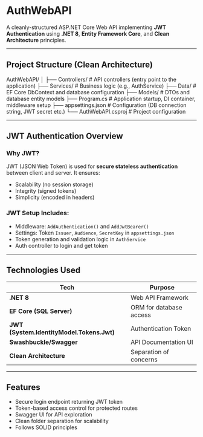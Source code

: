 # AuthWebAPI

A cleanly-structured ASP.NET Core Web API implementing **JWT Authentication** using **.NET 8**, **Entity Framework Core**, and **Clean Architecture** principles.

---

## Project Structure (Clean Architecture)

AuthWebAPI/
│
├── Controllers/ # API controllers (entry point to the application)
├── Services/ # Business logic (e.g., AuthService)
├── Data/ # EF Core DbContext and database configuration
├── Models/ # DTOs and database entity models
├── Program.cs # Application startup, DI container, middleware setup
├── appsettings.json # Configuration (DB connection string, JWT secret etc.)
└── AuthWebAPI.csproj # Project configuration

---

## JWT Authentication Overview

### Why JWT?
JWT (JSON Web Token) is used for **secure stateless authentication** between client and server. It ensures:
- Scalability (no session storage)
- Integrity (signed tokens)
- Simplicity (encoded in headers)

### JWT Setup Includes:
- Middleware: `AddAuthentication()` and `AddJwtBearer()`
- Settings: Token `Issuer`, `Audience`, `SecretKey` in `appsettings.json`
- Token generation and validation logic in `AuthService`
- Auth controller to login and get token

---

## Technologies Used

| Tech                     | Purpose                           |
|--------------------------|-----------------------------------|
| **.NET 8**               | Web API Framework                 |
| **EF Core (SQL Server)** | ORM for database access           |
| **JWT (System.IdentityModel.Tokens.Jwt)** | Authentication Token |
| **Swashbuckle/Swagger** | API Documentation UI              |
| **Clean Architecture**   | Separation of concerns            |

---

## Features
- Secure login endpoint returning JWT token
- Token-based access control for protected routes
- Swagger UI for API exploration
- Clean folder separation for scalability
- Follows SOLID principles
